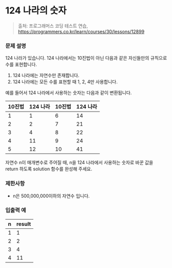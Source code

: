 # 124 나라의 숫자
> 출처: 프로그래머스 코딩 테스트 연습, https://programmers.co.kr/learn/courses/30/lessons/12899

### 문제 설명
124 나라가 있습니다. 124 나라에서는 10진법이 아닌 다음과 같은 자신들만의 규칙으로 수를 표현합니다.

1. 124 나라에는 자연수만 존재합니다.
2. 124 나라에는 모든 수를 표현할 때 1, 2, 4만 사용합니다.

예를 들어서 124 나라에서 사용하는 숫자는 다음과 같이 변환됩니다.

10진법 | 124 나라 | 10진법 | 124 나라
---|---|---|---
1 | 1 | 6 | 14
2 | 2 | 7 | 21
3 | 4 | 8 | 22
4 | 11 | 9 | 24
5 | 12 | 10 | 41

자연수 n이 매개변수로 주어질 때, n을 124 나라에서 사용하는 숫자로 바꾼 값을 return 하도록 solution 함수를 완성해 주세요.

### 제한사항
- n은 500,000,000이하의 자연수 입니다.

### 입출력 예
n | result
---|---
1 | 1
2 | 2
3 | 4
4 | 11
